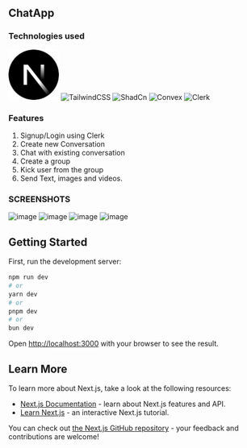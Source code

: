## ChatApp

### Technologies used 
<p align="">
  <img src="https://raw.githubusercontent.com/vercel/vercel/main/packages/frameworks/logos/next.svg" alt="NextJS" width="100" height="100" />
  <img src="https://github.com/user-attachments/assets/9b5f3060-1906-449d-8514-326ea7936b49" alt="TailwindCSS" width="140" height="100" />
  <img src="https://github.com/user-attachments/assets/2672e46b-ce91-40fc-bd77-5913cd7f7062" alt="ShadCn" width="100" height="100" />
  <img src="https://avatars.githubusercontent.com/u/81530787?s=200&v=4" alt="Convex" width="100" height="100" />
  <img src="https://scontent.fpnq2-1.fna.fbcdn.net/v/t39.30808-6/362631324_664757959011046_7646744653038212136_n.jpg?_nc_cat=107&ccb=1-7&_nc_sid=6ee11a&_nc_ohc=JdUJleGW5R8Q7kNvgHgAbj4&_nc_ht=scontent.fpnq2-1.fna&oh=00_AYBcLhv_6OyOYi6kp4m6Nh0V2u_IaetdR0sXaa2uIT3YIw&oe=669F58BD" alt="Clerk" width="100" height="100" />
</p>

### Features 
1. Signup/Login using Clerk
2. Create new Conversation
3. Chat with existing conversation
4. Create a group
5. Kick user from the group
6. Send Text, images and videos.

### SCREENSHOTS
![image](https://github.com/ompanchwate/Chatify/assets/86113092/0240b391-9809-4422-98f5-10b08e387b5f)
![image](https://github.com/ompanchwate/Chatify/assets/86113092/2fd7a8b8-2b7d-43a5-ad89-1de1522d6b6b)
![image](https://github.com/ompanchwate/Chatify/assets/86113092/e85ab50b-d7ca-4239-9aa2-cdaa29ccf347)
![image](https://github.com/ompanchwate/Chatify/assets/86113092/8052e5ad-59c6-45ef-9a81-afde5dda63f7)

## Getting Started

First, run the development server:

```bash
npm run dev
# or
yarn dev
# or
pnpm dev
# or
bun dev
```

Open [http://localhost:3000](http://localhost:3000) with your browser to see the result.





## Learn More

To learn more about Next.js, take a look at the following resources:

- [Next.js Documentation](https://nextjs.org/docs) - learn about Next.js features and API.
- [Learn Next.js](https://nextjs.org/learn) - an interactive Next.js tutorial.

You can check out [the Next.js GitHub repository](https://github.com/vercel/next.js/) - your feedback and contributions are welcome!
